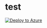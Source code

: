 # test

[![Deploy to Azure](https://aka.ms/deploytoazurebutton)](https://portal.azure.com/#create/Microsoft.Template/uri/https%3A%2F%2Fraw.githubusercontent.com%2Frobece%2Ftest%2Fmain%2Fazuredeploy.json)
